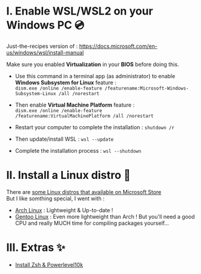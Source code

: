 # I. Enable WSL/WSL2 on your Windows PC 💿
Just-the-recipes version of : https://docs.microsoft.com/en-us/windows/wsl/install-manual

Make sure you enabled **Virtualization** in your **BIOS** before doing this.  
- Use this command in a terminal app (as administrator) to enable **Windows Subsystem for Linux** feature :  
  ```dism.exe /online /enable-feature /featurename:Microsoft-Windows-Subsystem-Linux /all /norestart```  
  
- Then enable **Virtual Machine Platform** feature :  
  ```dism.exe /online /enable-feature /featurename:VirtualMachinePlatform /all /norestart```  
  
- Restart your computer to complete the installation : ```shutdown /r```  
  
- Then update/install WSL : ```wsl --update```  
  
- Complete the installation process : ```wsl --shutdown```    

# II. Install a Linux distro 🐧
There are [some Linux distros that available on Microsoft Store](https://docs.microsoft.com/en-us/windows/wsl/install-manual#step-6---install-your-linux-distribution-of-choice)  
But I like somthing special, I went with :   
- [Arch Linux](https://github.com/xhuy0404/tech-tips/blob/main/Windows%20Subsytem%20for%20Linux/ArchWSL.md) : Lightweight & Up-to-date !   
- [Gentoo Linux](https://github.com/xhuy0404/tech-tips/blob/main/Windows%20Subsytem%20for%20Linux/GentooWSL.md) : Even more lightweight than Arch ! But you'll need a good CPU and really MUCH time for compiling packages yourself...  

# III. Extras ✨
- [Install Zsh & Powerlevel10k](https://github.com/xhuy0404/tech-tips/blob/main/Windows%20Subsytem%20for%20Linux/Zsh%20with%20Powerlevel10k.md)  
